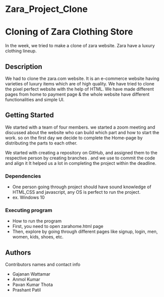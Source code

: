 # Zara_Project_Clone
# Cloning of Zara Clothing Store

In the week, we tried to make a clone of zara website. Zara have a luxury clothing lineup.

## Description

We had to clone the zara.com website. It is an e-commerce website having varieties of luxury items which are of high quality. We have tried to clone the pixel perfect website with the help of HTML. We have made different pages from home to payment page & the whole website have different functionalities and simple UI.

## Getting Started

We started with a team of four members. we started a zoom meeting and discussed about the website who can build which part and how to start the work. so on the first day we decide to complete the Home-page by distributing the parts to each other.

We started with creating a repository on GitHub, and assigned them to the respective person by creating branches . and we use to commit the code and align it It helped us a lot in completing the project within the deadline.

### Dependencies

* One person going through project should have sound knowledge of HTML,CSS and javascript, any OS is perfect to run the project.
* ex. Windows 10

### Executing program

* How to run the program
* First, you need to open zarahome.html page
* Then, explore by going through different pages like signup, login, men, women, kids, shoes, etc.

## Authors

Contributors names and contact info
* Gajanan Wattamar
* Anmol Kumar
* Pavan Kumar Thota
* Prashant Patil  
